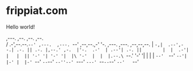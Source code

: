 # frippiat.com
Hello world!

 ,---.       ,--.              ,--.          ,--.                            
/  .-',--.--.`--' ,---.  ,---. `--' ,--,--.,-'  '-.   ,---. ,---. ,--,--,--. 
|  `-,|  .--',--.| .-. || .-. |,--.' ,-.  |'-.  .-'  | .--'| .-. ||        | 
|  .-'|  |   |  || '-' '| '-' '|  |\ '-'  |  |  |.--.\ `--.' '-' '|  |  |  | 
`--'  `--'   `--'|  |-' |  |-' `--' `--`--'  `--''--' `---' `---' `--`--`--' 
                 `--'   `--'                                                 